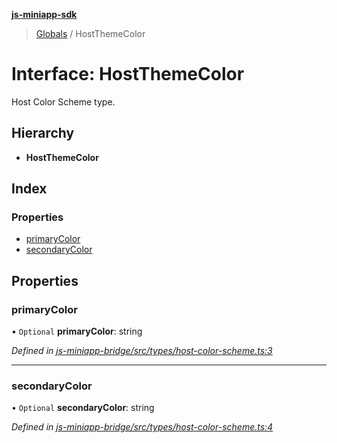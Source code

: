 **[js-miniapp-sdk](../README.md)**

> [Globals](../README.md) / HostThemeColor

# Interface: HostThemeColor

Host Color Scheme type.

## Hierarchy

* **HostThemeColor**

## Index

### Properties

* [primaryColor](hostthemecolor.md#primarycolor)
* [secondaryColor](hostthemecolor.md#secondarycolor)

## Properties

### primaryColor

• `Optional` **primaryColor**: string

*Defined in [js-miniapp-bridge/src/types/host-color-scheme.ts:3](https://github.com/rakutentech/js-miniapp/blob/df2c090/js-miniapp-bridge/src/types/host-color-scheme.ts#L3)*

___

### secondaryColor

• `Optional` **secondaryColor**: string

*Defined in [js-miniapp-bridge/src/types/host-color-scheme.ts:4](https://github.com/rakutentech/js-miniapp/blob/df2c090/js-miniapp-bridge/src/types/host-color-scheme.ts#L4)*
